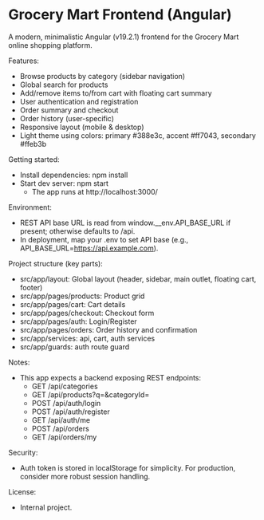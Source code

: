 # Grocery Mart Frontend (Angular)

A modern, minimalistic Angular (v19.2.1) frontend for the Grocery Mart online shopping platform.

Features:
- Browse products by category (sidebar navigation)
- Global search for products
- Add/remove items to/from cart with floating cart summary
- User authentication and registration
- Order summary and checkout
- Order history (user-specific)
- Responsive layout (mobile & desktop)
- Light theme using colors: primary #388e3c, accent #ff7043, secondary #ffeb3b

Getting started:
- Install dependencies: npm install
- Start dev server: npm start
  - The app runs at http://localhost:3000/

Environment:
- REST API base URL is read from window.__env.API_BASE_URL if present; otherwise defaults to /api.
- In deployment, map your .env to set API base (e.g., API_BASE_URL=https://api.example.com).

Project structure (key parts):
- src/app/layout: Global layout (header, sidebar, main outlet, floating cart, footer)
- src/app/pages/products: Product grid
- src/app/pages/cart: Cart details
- src/app/pages/checkout: Checkout form
- src/app/pages/auth: Login/Register
- src/app/pages/orders: Order history and confirmation
- src/app/services: api, cart, auth services
- src/app/guards: auth route guard

Notes:
- This app expects a backend exposing REST endpoints:
  - GET /api/categories
  - GET /api/products?q=&categoryId=
  - POST /api/auth/login
  - POST /api/auth/register
  - GET /api/auth/me
  - POST /api/orders
  - GET /api/orders/my

Security:
- Auth token is stored in localStorage for simplicity. For production, consider more robust session handling.

License:
- Internal project.
